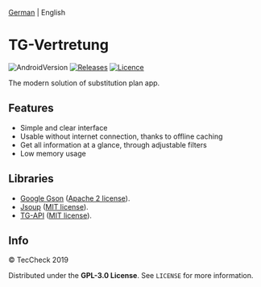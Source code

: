 [German](README.md) | English
# TG-Vertretung
![AndroidVersion](https://img.shields.io/badge/android-5.1%2B-brightgreen.svg?style=flat-square)
[![Releases](https://img.shields.io/github/release-pre/TecCheck/TG-Vertretung.svg?style=flat-square)](https://github.com/TecCheck/TG-Vertretung/releases)
[![Licence](https://img.shields.io/badge/license-GPL--3.0-orange.svg?style=flat-square)](https://github.com/TecCheck/TG-Vertretung/LICENCE)

The modern solution of substitution plan app.

## Features
* Simple and clear interface
* Usable without internet connection, thanks to offline caching
* Get all information at a glance, through adjustable filters
* Low memory usage

## Libraries
- [Google Gson](https://github.com/google/gson) ([Apache 2 license](https://github.com/google/gson/blob/master/LICENSE)).
- [Jsoup](https://jsoup.org/) ([MIT license](https://jsoup.org/license)).
- [TG-API](https://github.com/Sematre/TG-API) ([MIT license](https://github.com/Sematre/TG-API/blob/master/LICENSE)).

## Info
© TecCheck 2019

Distributed under the **GPL-3.0 License**. See ``LICENSE`` for more information.

